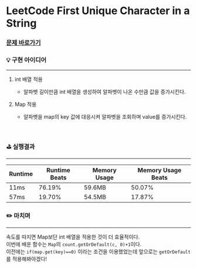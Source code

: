 # LeetCode First Unique Character in a String
### [문제 바로가기](https://leetcode.com/problems/first-unique-character-in-a-string/)

### 💡 구현 아이디어
---
1. int 배열 적용
    - 알파벳 길이만큼 int 배열을 생성하여 알파벳이 나온 수만큼 값을 증가시킨다.

2. Map 적용
    - 알파벳을 map의 key 값에 대응시켜 알파벳을 조회하며 value를 증가시킨다.

<br/>

### ⛳️ 실행결과
---
| Runtime | Runtime Beats | Memory Usage | Memory Usage Beats |
| ------ | ------ | ------ | ------ |
|  11ms | 76.19% | 59.6MB | 50.07% | 
|  57ms | 19.70% | 54.5MB | 17.87% |<br/><br/>


### ✏️ 마치며
---
속도를 따지면 Map보단 int 배열을 적용한 것이 더 효율적이다.<br/>
이번에 배운 함수는 `Map`의 `count.getOrDefault(c, 0)+1`이다.<br/>
이전에는 `if(map.get(key)==0)` 이라는 조건을 이용했었는데 앞으로는 `getOrDefault`를 적용해봐야겠다!

